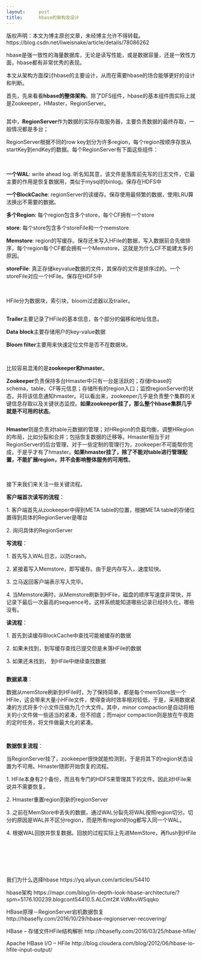 ```yaml
---
layout:     post
title:      hbase的架构及设计
---
```

<div id="article_content" class="article_content clearfix csdn-tracking-statistics" data-pid="blog" data-mod="popu_307" data-dsm="post">
								<div class="article-copyright">
					版权声明：本文为博主原创文章，未经博主允许不得转载。					https://blog.csdn.net/liweisnake/article/details/78086262				</div>
								            <link rel="stylesheet" href="https://csdnimg.cn/release/phoenix/template/css/ck_htmledit_views-f76675cdea.css">
						<div class="htmledit_views" id="content_views">
                
<p>hbase是强一致性的海量数据库，无论是读写性能，或是数据容量，还是一致性方面，hbase都有非常优秀的表现。</p>
<p>本文从架构方面探讨hbase的主要设计，从而在需要hbase的场合能够更好的设计和判断。</p>
<p>首先，先来看看<strong>hbase的整体架构</strong>。除了DFS组件，hbase的基本组件图实际上就是Zookeeper，HMaster，RegionServer。</p>
<p><img src="https://img-blog.csdn.net/20171007104837576?watermark/2/text/aHR0cDovL2Jsb2cuY3Nkbi5uZXQvbGl3ZWlzbmFrZQ==/font/5a6L5L2T/fontsize/400/fill/I0JBQkFCMA==/dissolve/70/gravity/Center" alt=""></p>
<p></p>
<p>其中，<strong>RegionServer</strong>作为数据的实际存取服务器，主要负责数据的最终存取，一般情况都是多台；</p>
<p>RegionServer根据不同的row key划分为许多region，每个region按顺序存放从startKey到endKey的数据。每个RegionServer有下面这些组件：</p>
<p><img src="https://img-blog.csdn.net/20171015092617159?watermark/2/text/aHR0cDovL2Jsb2cuY3Nkbi5uZXQvbGl3ZWlzbmFrZQ==/font/5a6L5L2T/fontsize/400/fill/I0JBQkFCMA==/dissolve/70/gravity/Center" alt=""><img src="https://img-blog.csdn.net/20171007212610301?watermark/2/text/aHR0cDovL2Jsb2cuY3Nkbi5uZXQvbGl3ZWlzbmFrZQ==/font/5a6L5L2T/fontsize/400/fill/I0JBQkFCMA==/dissolve/70/gravity/Center" alt=""><strong><br></strong></p>
<p><strong>一个WAL</strong>: write ahead log. 听名知其意，该文件是落库前先写的日志文件，它最主要的作用是恢复数据用，类似于mysql的binlog。保存在HDFS中<br></p>
<p></p>
<p><strong>一个BlockCache</strong>: regionServer的读缓存。保存使用最频繁的数据，使用LRU算法换出不需要的数据。</p>
<p><strong>多个Region</strong>: 每个region包含多个store，每个CF拥有一个store<br></p>
<p><strong>store</strong>: 每个store包含多个storeFile和一个memstore<br></p>
<p><strong>Memstore</strong>: region的写缓存。保存还未写入HFile的数据，写入数据前会先做排序，每个region每个CF都会拥有一个Memstore，这就是为什么CF不能建太多的原因。</p>
<strong>storeFile</strong>: 真正存储keyvalue数据的文件，其保存的文件是排序过的。一个storeFile对应一个HFile。保存在HDFS中
<p><br></p>
<p>HFile分为数据块，索引块，bloom过滤器以及trailer。</p>
<p><img src="https://img-blog.csdn.net/20171015100418759?watermark/2/text/aHR0cDovL2Jsb2cuY3Nkbi5uZXQvbGl3ZWlzbmFrZQ==/font/5a6L5L2T/fontsize/400/fill/I0JBQkFCMA==/dissolve/70/gravity/Center" alt=""></p>
<p></p>
<p><strong>Trailer</strong>主要记录了HFile的基本信息，各个部分的偏移和地址信息。</p>
<p><strong>Data block</strong>主要存储用户的key-value数据</p>
<p><strong>Bloom filter</strong>主要用来快速定位文件是否不在数据块。<br></p>
<img src="https://img-blog.csdn.net/20171015103532031?watermark/2/text/aHR0cDovL2Jsb2cuY3Nkbi5uZXQvbGl3ZWlzbmFrZQ==/font/5a6L5L2T/fontsize/400/fill/I0JBQkFCMA==/dissolve/70/gravity/Center" alt=""><p><img src="https://img-blog.csdn.net/20171015103549504?watermark/2/text/aHR0cDovL2Jsb2cuY3Nkbi5uZXQvbGl3ZWlzbmFrZQ==/font/5a6L5L2T/fontsize/400/fill/I0JBQkFCMA==/dissolve/70/gravity/Center" alt=""><br></p>
<p>比较容易混淆的是<strong>zookeeper和hmaster</strong>。</p>
<p><strong>Zookeeper</strong>负责保持多台Hmaster中只有一台是活跃的；存储Hbase的schema，table，CF等元信息；存储所有的region入口；监控regionServer的状态，并将该信息通知hmaster。可以看出来，zookeeper几乎是负责整个集群的关键信息存取以及关键状态监控。<strong>如果zookeeper挂了，那么整个hbase集群几乎就是不可用的状态</strong>。</p>
<p><img src="https://img-blog.csdn.net/20171007233209495?watermark/2/text/aHR0cDovL2Jsb2cuY3Nkbi5uZXQvbGl3ZWlzbmFrZQ==/font/5a6L5L2T/fontsize/400/fill/I0JBQkFCMA==/dissolve/70/gravity/Center" alt=""><br></p>
<p><strong>Hmaster</strong>则是负责对table元数据的管理；对HRegion的负载均衡，调整HRegion的布局，比如分裂和合并；包括恢复数据的迁移等。Hmaster相当于对RegionServer的后台管理，对于一些定制的管理行为，zookeeper不可能帮你完成，于是乎才有了hmaster。<strong>如果hmaster挂了，除了不能对table进行管理配置，不能扩展region，并不会影响整体服务的可用性</strong>。</p>
<br><p>接下来我们来关注一些关键流程。</p>
<p><strong>客户端首次读写的流程</strong>：</p>
<p>1. 客户端首先从zookeeper中得到META table的位置，根据META table的存储位置得到具体的RegionServer是哪台</p>
<p>2. 询问具体的RegionServer</p>
<p><strong>写流程</strong>：</p>
<p>1. 首先写入WAL日志，以防crash。</p>
<p>2. 紧接着写入Memstore，即写缓存。由于是内存写入，速度较快。</p>
<p>3. 立马返回客户端表示写入完毕。</p>
<p>4. 当Memstore满时，从Memstore刷新到HFile，磁盘的顺序写速度非常快，并记录下最后一次最高的sequence号。这样系统能知道哪些记录已经持久化，哪些没有。</p>
<p><strong>读流程</strong>：</p>
<p>1. 首先到读缓存BlockCache中查找可能被缓存的数据</p>
<p>2. 如果未找到，到写缓存查找已提交但是未落HFile的数据</p>
<p>3. 如果还未找到， 到HFile中继续查找数据</p>
<p><img src="https://img-blog.csdn.net/20171008110233034?watermark/2/text/aHR0cDovL2Jsb2cuY3Nkbi5uZXQvbGl3ZWlzbmFrZQ==/font/5a6L5L2T/fontsize/400/fill/I0JBQkFCMA==/dissolve/70/gravity/Center" alt=""><br></p>
<p><strong>数据紧凑</strong>：<br></p>
<p>数据从memStore刷新到HFile时，为了保持简单，都是每个memStore放一个HFile，这会带来大量小HFile文件，使得查询时效率相对较低，于是，采用数据紧凑的方式将多个小文件压缩为几个大文件。其中，minor compaction是自动将相关的小文件做一些适当的紧凑，但不彻底；而major compaction则是放在午夜跑的定时任务，将文件做最大化的紧凑。</p>
<p><img src="https://img-blog.csdn.net/20171008114505743?watermark/2/text/aHR0cDovL2Jsb2cuY3Nkbi5uZXQvbGl3ZWlzbmFrZQ==/font/5a6L5L2T/fontsize/400/fill/I0JBQkFCMA==/dissolve/70/gravity/Center" alt=""><br></p>
<p><img src="https://img-blog.csdn.net/20171008114703447?watermark/2/text/aHR0cDovL2Jsb2cuY3Nkbi5uZXQvbGl3ZWlzbmFrZQ==/font/5a6L5L2T/fontsize/400/fill/I0JBQkFCMA==/dissolve/70/gravity/Center" alt=""><br></p>
<p><strong>数据恢复流程</strong>：</p>
<p>当RegionServer挂了，zookeeper很快就能检测到，于是将其下的region状态设置为不可用。Hmaster随即开始恢复的流程。</p>
<p>1. HFile本身有2个备份，而且有专门的HDFS来管理其下的文件。因此对HFile来说并不需要恢复。</p>
<p>2. Hmaster重置region到新的regionServer</p>
<p>3. 之前在MemStore中丢失的数据，通过WAL分裂先将WAL按照region切分。切分的原因是WAL并不区分region，而是所有region的log都写入同一个WAL。</p>
<p>4. 根据WAL回放并恢复数据。回放的过程实际上先进MemStore，再flush到HFile</p>
<p><img src="https://img-blog.csdn.net/20171008154723461?watermark/2/text/aHR0cDovL2Jsb2cuY3Nkbi5uZXQvbGl3ZWlzbmFrZQ==/font/5a6L5L2T/fontsize/400/fill/I0JBQkFCMA==/dissolve/70/gravity/Center" alt=""><br></p>
<p><br></p>
<p><img src="https://img-blog.csdn.net/20171008154745990?watermark/2/text/aHR0cDovL2Jsb2cuY3Nkbi5uZXQvbGl3ZWlzbmFrZQ==/font/5a6L5L2T/fontsize/400/fill/I0JBQkFCMA==/dissolve/70/gravity/Center" alt=""><br></p>
<br><p>我们为什么选择hbase https://yq.aliyun.com/articles/54410<br></p>
<p>hbase架构 https://mapr.com/blog/in-depth-look-hbase-architecture/?spm=5176.100239.blogcont54410.5.ALCmt2#.VdMxvWSqqko<br></p>
<p>HBase原理－RegionServer宕机数据恢复 http://hbasefly.com/2016/10/29/hbase-regionserver-recovering/<br></p>
<p>HBase – 存储文件HFile结构解析 http://hbasefly.com/2016/03/25/hbase-hfile/</p>
<p>Apache HBase I/O – HFile http://blog.cloudera.com/blog/2012/06/hbase-io-hfile-input-output/<br></p>
            </div>
                </div>